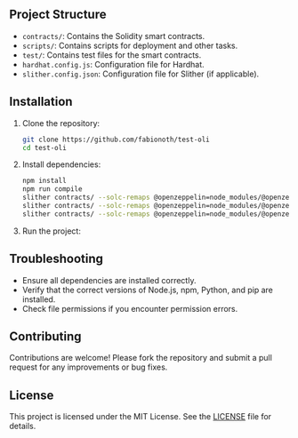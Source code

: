
## Project Structure

- `contracts/`: Contains the Solidity smart contracts.
- `scripts/`: Contains scripts for deployment and other tasks.
- `test/`: Contains test files for the smart contracts.
- `hardhat.config.js`: Configuration file for Hardhat.
- `slither.config.json`: Configuration file for Slither (if applicable).

## Installation

1. Clone the repository:
   ```bash
   git clone https://github.com/fabionoth/test-oli
   cd test-oli
   ```

2. Install dependencies:
   ```bash
   npm install
   npm run compile 
   slither contracts/ --solc-remaps @openzeppelin=node_modules/@openzeppelin --config-file slither.config.json
   slither contracts/ --solc-remaps @openzeppelin=node_modules/@openzeppelin --detect pattern-recognition --pattern-file patterns.json
   slither contracts/ --solc-remaps @openzeppelin=node_modules/@openzeppelin --detect decimal-mismatch
   ```

3. Run the project:

## Troubleshooting

- Ensure all dependencies are installed correctly.
- Verify that the correct versions of Node.js, npm, Python, and pip are installed.
- Check file permissions if you encounter permission errors.

## Contributing

Contributions are welcome! Please fork the repository and submit a pull request for any improvements or bug fixes.

## License

This project is licensed under the MIT License. See the [LICENSE](LICENSE) file for details.